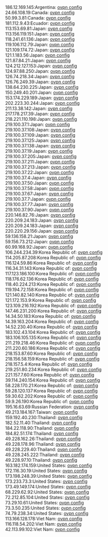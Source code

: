 186.12.169.145:Argentina: [ovpn config](vpn/186_12_169_145.ovpn)  
24.66.108.19:Canada: [ovpn config](vpn/24_66_108_19.ovpn)  
50.99.3.81:Canada: [ovpn config](vpn/50_99_3_81.ovpn)  
181.112.9.43:Ecuador: [ovpn config](vpn/181_112_9_43.ovpn)  
113.153.69.81:Japan: [ovpn config](vpn/113_153_69_81.ovpn)  
113.156.119.151:Japan: [ovpn config](vpn/113_156_119_151.ovpn)  
118.241.61.136:Japan: [ovpn config](vpn/118_241_61_136.ovpn)  
119.106.112.79:Japan: [ovpn config](vpn/119_106_112_79.ovpn)  
121.109.174.72:Japan: [ovpn config](vpn/121_109_174_72.ovpn)  
121.1.183.56:Japan: [ovpn config](vpn/121_1_183_56.ovpn)  
121.87.84.21:Japan: [ovpn config](vpn/121_87_84_21.ovpn)  
124.212.127.153:Japan: [ovpn config](vpn/124_212_127_153.ovpn)  
124.97.88.250:Japan: [ovpn config](vpn/124_97_88_250.ovpn)  
126.74.218.34:Japan: [ovpn config](vpn/126_74_218_34.ovpn)  
126.76.249.39:Japan: [ovpn config](vpn/126_76_249_39.ovpn)  
138.64.230.225:Japan: [ovpn config](vpn/138_64_230_225.ovpn)  
150.249.40.201:Japan: [ovpn config](vpn/150_249_40_201.ovpn)  
153.174.229.189:Japan: [ovpn config](vpn/153_174_229_189.ovpn)  
202.223.30.244:Japan: [ovpn config](vpn/202_223_30_244.ovpn)  
211.13.38.142:Japan: [ovpn config](vpn/211_13_38_142.ovpn)  
217.178.217.39:Japan: [ovpn config](vpn/217_178_217_39.ovpn)  
218.221.110.198:Japan: [ovpn config](vpn/218_221_110_198.ovpn)  
219.100.37.1:Japan: [ovpn config](vpn/219_100_37_1.ovpn)  
219.100.37.108:Japan: [ovpn config](vpn/219_100_37_108.ovpn)  
219.100.37.109:Japan: [ovpn config](vpn/219_100_37_109.ovpn)  
219.100.37.125:Japan: [ovpn config](vpn/219_100_37_125.ovpn)  
219.100.37.138:Japan: [ovpn config](vpn/219_100_37_138.ovpn)  
219.100.37.19:Japan: [ovpn config](vpn/219_100_37_19.ovpn)  
219.100.37.205:Japan: [ovpn config](vpn/219_100_37_205.ovpn)  
219.100.37.211:Japan: [ovpn config](vpn/219_100_37_211.ovpn)  
219.100.37.213:Japan: [ovpn config](vpn/219_100_37_213.ovpn)  
219.100.37.22:Japan: [ovpn config](vpn/219_100_37_22.ovpn)  
219.100.37.4:Japan: [ovpn config](vpn/219_100_37_4.ovpn)  
219.100.37.50:Japan: [ovpn config](vpn/219_100_37_50.ovpn)  
219.100.37.58:Japan: [ovpn config](vpn/219_100_37_58.ovpn)  
219.100.37.67:Japan: [ovpn config](vpn/219_100_37_67.ovpn)  
219.100.37.7:Japan: [ovpn config](vpn/219_100_37_7.ovpn)  
219.100.37.77:Japan: [ovpn config](vpn/219_100_37_77.ovpn)  
219.100.37.90:Japan: [ovpn config](vpn/219_100_37_90.ovpn)  
220.146.82.76:Japan: [ovpn config](vpn/220_146_82_76.ovpn)  
220.209.24.183:Japan: [ovpn config](vpn/220_209_24_183.ovpn)  
220.209.24.183:Japan: [ovpn config](vpn/220_209_24_183.ovpn)  
220.220.29.156:Japan: [ovpn config](vpn/220_220_29_156.ovpn)  
59.136.158.21:Japan: [ovpn config](vpn/59_136_158_21.ovpn)  
59.156.73.212:Japan: [ovpn config](vpn/59_156_73_212.ovpn)  
60.99.168.92:Japan: [ovpn config](vpn/60_99_168_92.ovpn)  
106.244.234.39:Korea Republic of: [ovpn config](vpn/106_244_234_39.ovpn)  
114.205.87.208:Korea Republic of: [ovpn config](vpn/114_205_87_208.ovpn)  
116.124.59.86:Korea Republic of: [ovpn config](vpn/116_124_59_86.ovpn)  
116.34.31.143:Korea Republic of: [ovpn config](vpn/116_34_31_143.ovpn)  
117.123.186.100:Korea Republic of: [ovpn config](vpn/117_123_186_100.ovpn)  
118.176.62.136:Korea Republic of: [ovpn config](vpn/118_176_62_136.ovpn)  
118.40.224.213:Korea Republic of: [ovpn config](vpn/118_40_224_213.ovpn)  
119.194.72.158:Korea Republic of: [ovpn config](vpn/119_194_72_158.ovpn)  
121.140.82.140:Korea Republic of: [ovpn config](vpn/121_140_82_140.ovpn)  
121.172.153.9:Korea Republic of: [ovpn config](vpn/121_172_153_9.ovpn)  
123.109.216.192:Korea Republic of: [ovpn config](vpn/123_109_216_192.ovpn)  
147.46.231.200:Korea Republic of: [ovpn config](vpn/147_46_231_200.ovpn)  
14.34.50.183:Korea Republic of: [ovpn config](vpn/14_34_50_183.ovpn)  
14.39.163.204:Korea Republic of: [ovpn config](vpn/14_39_163_204.ovpn)  
14.52.230.40:Korea Republic of: [ovpn config](vpn/14_52_230_40.ovpn)  
183.102.43.104:Korea Republic of: [ovpn config](vpn/183_102_43_104.ovpn)  
183.106.105.135:Korea Republic of: [ovpn config](vpn/183_106_105_135.ovpn)  
211.219.218.46:Korea Republic of: [ovpn config](vpn/211_219_218_46.ovpn)  
211.220.60.186:Korea Republic of: [ovpn config](vpn/211_220_60_186.ovpn)  
218.153.87.60:Korea Republic of: [ovpn config](vpn/218_153_87_60.ovpn)  
218.156.58.159:Korea Republic of: [ovpn config](vpn/218_156_58_159.ovpn)  
218.157.5.4:Korea Republic of: [ovpn config](vpn/218_157_5_4.ovpn)  
219.251.80.234:Korea Republic of: [ovpn config](vpn/219_251_80_234.ovpn)  
221.157.7.60:Korea Republic of: [ovpn config](vpn/221_157_7_60.ovpn)  
39.114.240.154:Korea Republic of: [ovpn config](vpn/39_114_240_154.ovpn)  
58.228.170.21:Korea Republic of: [ovpn config](vpn/58_228_170_21.ovpn)  
59.28.120.137:Korea Republic of: [ovpn config](vpn/59_28_120_137.ovpn)  
59.30.62.202:Korea Republic of: [ovpn config](vpn/59_30_62_202.ovpn)  
59.9.26.190:Korea Republic of: [ovpn config](vpn/59_9_26_190.ovpn)  
195.16.63.69:Russian Federation: [ovpn config](vpn/195_16_63_69.ovpn)  
49.213.184.167:Taiwan: [ovpn config](vpn/49_213_184_167.ovpn)  
159.192.40.230:Thailand: [ovpn config](vpn/159_192_40_230.ovpn)  
182.52.11.40:Thailand: [ovpn config](vpn/182_52_11_40.ovpn)  
184.22.118.90:Thailand: [ovpn config](vpn/184_22_118_90.ovpn)  
184.82.51.174:Thailand: [ovpn config](vpn/184_82_51_174.ovpn)  
49.228.162.26:Thailand: [ovpn config](vpn/49_228_162_26.ovpn)  
49.228.178.96:Thailand: [ovpn config](vpn/49_228_178_96.ovpn)  
49.228.229.40:Thailand: [ovpn config](vpn/49_228_229_40.ovpn)  
49.228.245.222:Thailand: [ovpn config](vpn/49_228_245_222.ovpn)  
49.228.97.10:Thailand: [ovpn config](vpn/49_228_97_10.ovpn)  
163.182.174.159:United States: [ovpn config](vpn/163_182_174_159.ovpn)  
172.116.30.19:United States: [ovpn config](vpn/172_116_30_19.ovpn)  
173.198.248.39:United States: [ovpn config](vpn/173_198_248_39.ovpn)  
173.233.73.3:United States: [ovpn config](vpn/173_233_73_3.ovpn)  
173.49.149.174:United States: [ovpn config](vpn/173_49_149_174.ovpn)  
68.229.62.92:United States: [ovpn config](vpn/68_229_62_92.ovpn)  
72.212.85.104:United States: [ovpn config](vpn/72_212_85_104.ovpn)  
73.29.10.61:United States: [ovpn config](vpn/73_29_10_61.ovpn)  
73.3.50.235:United States: [ovpn config](vpn/73_3_50_235.ovpn)  
74.79.238.34:United States: [ovpn config](vpn/74_79_238_34.ovpn)  
113.166.128.178:Viet Nam: [ovpn config](vpn/113_166_128_178.ovpn)  
116.118.54.202:Viet Nam: [ovpn config](vpn/116_118_54_202.ovpn)  
42.113.99.102:Viet Nam: [ovpn config](vpn/42_113_99_102.ovpn)  
